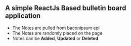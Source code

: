 ## A simple ReactJs Based bulletin board application

  - The Notes are pulled from baconipsum api
  - The Notes are randomly placed on the page
  - Notes can be **Added**, **Updated** or **Deleted**

